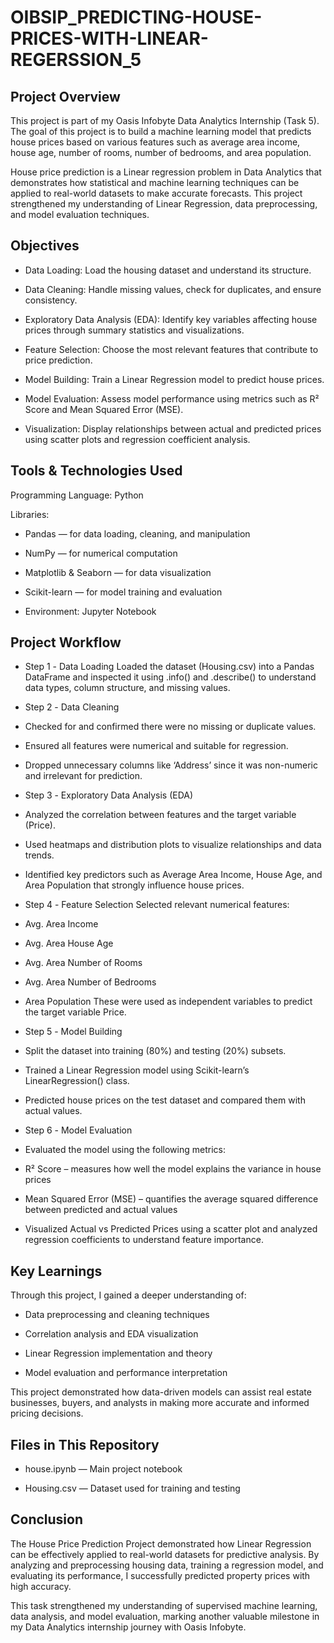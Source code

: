# OIBSIP_PREDICTING-HOUSE-PRICES-WITH-LINEAR-REGERSSION_5

## Project Overview

This project is part of my Oasis Infobyte Data Analytics Internship (Task 5).
The goal of this project is to build a machine learning model that predicts house prices based on various features such as average area income, house age, number of rooms, number of bedrooms, and area population.

House price prediction is a Linear regression problem in Data Analytics that demonstrates how statistical and machine learning techniques can be applied to real-world datasets to make accurate forecasts.
This project strengthened my understanding of Linear Regression, data preprocessing, and model evaluation techniques.

## Objectives

- Data Loading: Load the housing dataset and understand its structure.

- Data Cleaning: Handle missing values, check for duplicates, and ensure consistency.

- Exploratory Data Analysis (EDA): Identify key variables affecting house prices through summary statistics and visualizations.

- Feature Selection: Choose the most relevant features that contribute to price prediction.

- Model Building: Train a Linear Regression model to predict house prices.

- Model Evaluation: Assess model performance using metrics such as R² Score and Mean Squared Error (MSE).

- Visualization: Display relationships between actual and predicted prices using scatter plots and regression coefficient analysis.

## Tools & Technologies Used

Programming Language: Python

Libraries:

- Pandas — for data loading, cleaning, and manipulation

- NumPy — for numerical computation

- Matplotlib & Seaborn — for data visualization

- Scikit-learn — for model training and evaluation

- Environment: Jupyter Notebook

## Project Workflow

- Step 1️ - Data Loading
Loaded the dataset (Housing.csv) into a Pandas DataFrame and inspected it using .info() and .describe() to understand data types, column structure, and missing values.

- Step 2️ - Data Cleaning
- Checked for and confirmed there were no missing or duplicate values.
- Ensured all features were numerical and suitable for regression.
- Dropped unnecessary columns like ‘Address’ since it was non-numeric and irrelevant for prediction.

- Step 3️ - Exploratory Data Analysis (EDA)
- Analyzed the correlation between features and the target variable (Price).
- Used heatmaps and distribution plots to visualize relationships and data trends.
- Identified key predictors such as Average Area Income, House Age, and Area Population that strongly influence house prices.

- Step 4️ - Feature Selection
Selected relevant numerical features:
- Avg. Area Income
- Avg. Area House Age
- Avg. Area Number of Rooms
- Avg. Area Number of Bedrooms
- Area Population
These were used as independent variables to predict the target variable Price.

- Step 5️ - Model Building
- Split the dataset into training (80%) and testing (20%) subsets.
- Trained a Linear Regression model using Scikit-learn’s LinearRegression() class.
- Predicted house prices on the test dataset and compared them with actual values.

- Step 6️ - Model Evaluation
- Evaluated the model using the following metrics:
- R² Score – measures how well the model explains the variance in house prices
- Mean Squared Error (MSE) – quantifies the average squared difference between predicted and actual values
- Visualized Actual vs Predicted Prices using a scatter plot and analyzed regression coefficients to understand feature importance.

## Key Learnings

Through this project, I gained a deeper understanding of:

- Data preprocessing and cleaning techniques

- Correlation analysis and EDA visualization

- Linear Regression implementation and theory

- Model evaluation and performance interpretation

This project demonstrated how data-driven models can assist real estate businesses, buyers, and analysts in making more accurate and informed pricing decisions.

## Files in This Repository

- house.ipynb — Main project notebook

- Housing.csv — Dataset used for training and testing

## Conclusion

The House Price Prediction Project demonstrated how Linear Regression can be effectively applied to real-world datasets for predictive analysis.
By analyzing and preprocessing housing data, training a regression model, and evaluating its performance, I successfully predicted property prices with high accuracy.

This task strengthened my understanding of supervised machine learning, data analysis, and model evaluation, marking another valuable milestone in my Data Analytics internship journey with Oasis Infobyte.
